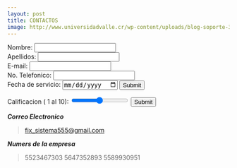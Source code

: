 ```yaml
--- 
layout: post
title: CONTACTOS
image: http://www.universidadvalle.cr/wp-content/uploads/blog-soporte-300x200.png
---
```


<form action="https://formspree.io/f/mrgjaqja" method="post">
Nombre: <input type="text" name="name"><br> 
Apellidos: <input type="text" name="apellidos"><br>
E-mail: <input type="text" name="email"><br>
No. Telefonico: <input type="text" name="no. telefonico"><br>
Fecha de servicio: <input type="date" id="birthday" name="birthday">

<input type="submit">
</form>

 <label for="vol">Calificacion ( 1 al 10):</label>
  <input type="range" id="vol" name="vol" min="0" max="50">
  <input type="submit" value="Submit">

**_Correo  Electronico_**

> fix_sistema555@gmail.com

**_Numers de la empresa_**

> 5523467303 
> 5647352893
> 5589930951
   
